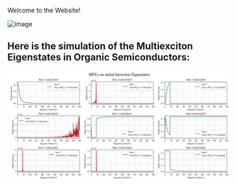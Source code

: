 <h style="text-align:center;">Welcome to the Website!</h>

![image](https://www.google.com/url?sa=i&url=https%3A%2F%2Fen.wikipedia.org%2Fwiki%2FRubrene&psig=AOvVaw0z0GlknNk7tL69EszwyaV9&ust=1737457514422000&source=images&cd=vfe&opi=89978449&ved=0CBQQjRxqFwoTCNjjreGThIsDFQAAAAAdAAAAABAE)

## Here is the simulation of the Multiexciton Eigenstates in Organic Semiconductors:

![Figure](test.png)